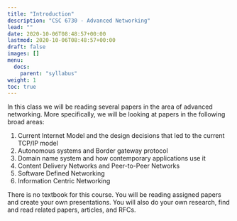 ```yaml
---
title: "Introduction"
description: "CSC 6730 - Advanced Networking"
lead: ""
date: 2020-10-06T08:48:57+00:00
lastmod: 2020-10-06T08:48:57+00:00
draft: false
images: []
menu:
  docs:
    parent: "syllabus"
weight: 1
toc: true
---
```



In this class we will be reading several papers in the area of advanced networking. More specifically, we will be looking at papers in the following broad areas:

1. Current Internet Model and the design decisions that led to the current TCP/IP model
2. Autonomous systems and Border gateway protocol
3. Domain name system and how contemporary applications use it
3. Content Delivery Networks and Peer-to-Peer Networks
4. Software Defined Networking
5. Information Centric Networking


There is no textbook for this course. You will be reading assigned papers and create your own presentations. You will also do your own research, find and read related papers, articles, and RFCs.





